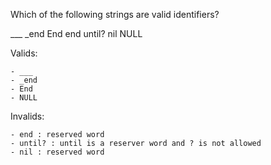 Which of the following strings are valid identifiers?

___		_end	End 	end 	until? 	nil 	NULL

Valids:

	- ___ 
	- _end
	- End
	- NULL

Invalids:

	- end : reserved word
	- until? : until is a reserver word and ? is not allowed
	- nil : reserved word 

